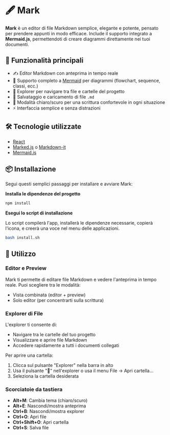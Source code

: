 # 🖋️ Mark

**Mark** è un editor di file Markdown semplice, elegante e potente, pensato per prendere appunti in modo efficace. Include il supporto integrato a **Mermaid.js**, permettendoti di creare diagrammi direttamente nei tuoi documenti.

## 🚀 Funzionalità principali

- ✍️ Editor Markdown con anteprima in tempo reale
- 🧠 Supporto completo a [Mermaid](https://mermaid-js.github.io/) per diagrammi (flowchart, sequence, classi, ecc.)
- 📁 Explorer per navigare tra file e cartelle del progetto
- 💾 Salvataggio e caricamento di file `.md`
- 🌙 Modalità chiaro/scuro per una scrittura confortevole in ogni situazione
- ⚡ Interfaccia semplice e senza distrazioni

## 🛠️ Tecnologie utilizzate

- [React](https://react.dev/) 
- [Marked.js](https://marked.js.org/) o [Markdown-it](https://github.com/markdown-it/markdown-it)
- [Mermaid.js](https://mermaid-js.github.io/)

## 📦 Installazione

Segui questi semplici passaggi per installare e avviare Mark:

**Installa le dipendenze del progetto**

```bash
npm install
```
**Esegui lo script di installazione**

Lo script compilerà l'app, installerà le dipendenze necessarie, copierà l'icona, e creerà una voce nel menu delle applicazioni.

```bash
bash install.sh
```

## 📝 Utilizzo

### Editor e Preview

Mark ti permette di editare file Markdown e vedere l'anteprima in tempo reale. Puoi scegliere tra le modalità:
- Vista combinata (editor + preview)
- Solo editor (per concentrarti sulla scrittura)

### Explorer di File

L'explorer ti consente di:
- Navigare tra le cartelle del tuo progetto
- Visualizzare e aprire file Markdown
- Accedere rapidamente a tutti i documenti collegati

Per aprire una cartella:
1. Clicca sul pulsante "Explorer" nella barra in alto
2. Usa il pulsante "📁" nell'explorer o usa il menu File -> Apri cartella...
3. Seleziona la cartella desiderata

### Scorciatoie da tastiera

- **Alt+M**: Cambia tema (chiaro/scuro)
- **Alt+E**: Nascondi/mostra anteprima
- **Ctrl+B**: Nascondi/mostra explorer
- **Ctrl+O**: Apri file
- **Ctrl+Shift+O**: Apri cartella
- **Ctrl+S**: Salva file